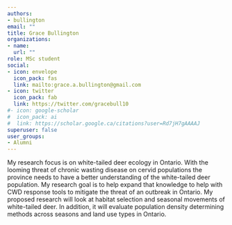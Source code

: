 ```yaml
---
authors:
- bullington
email: ""
title: Grace Bullington
organizations:
- name: 
  url: ""
role: MSc student
social:
- icon: envelope
  icon_pack: fas
  link: mailto:grace.a.bullington@gmail.com
- icon: twitter
  icon_pack: fab
  link: https://twitter.com/gracebull10
#- icon: google-scholar
#  icon_pack: ai
#  link: https://scholar.google.ca/citations?user=Rd7jH7gAAAAJ
superuser: false
user_groups:
- Alumni
---
```

My research focus is on white-tailed deer ecology in Ontario. With the looming threat of chronic wasting disease on cervid populations the province needs to have a better understanding of the white-tailed deer population. My research goal is to help expand that knowledge to help with CWD response tools to mitigate the threat of an outbreak in Ontario. My proposed research will look at habitat selection and seasonal movements of white-tailed deer. In addition, it will evaluate population density determining methods across seasons and land use types in Ontario.